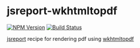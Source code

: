 # jsreport-wkhtmltopdf

[![NPM Version](http://img.shields.io/npm/v/jsreport.svg?style=flat-square)](https://npmjs.com/package/jsreport)
[![Build Status](https://travis-ci.org/jsreport/jsreport.png?branch=master)](https://travis-ci.org/jsreport/jsreport)

[jsreport](http://jsreport.net) recipe for rendering pdf using [wkhtmltopdf](http://wkhtmltopdf.org)